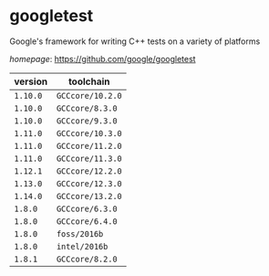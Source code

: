 # googletest

Google's framework for writing C++ tests on a variety of platforms

*homepage*: <https://github.com/google/googletest>

version | toolchain
--------|----------
``1.10.0`` | ``GCCcore/10.2.0``
``1.10.0`` | ``GCCcore/8.3.0``
``1.10.0`` | ``GCCcore/9.3.0``
``1.11.0`` | ``GCCcore/10.3.0``
``1.11.0`` | ``GCCcore/11.2.0``
``1.11.0`` | ``GCCcore/11.3.0``
``1.12.1`` | ``GCCcore/12.2.0``
``1.13.0`` | ``GCCcore/12.3.0``
``1.14.0`` | ``GCCcore/13.2.0``
``1.8.0`` | ``GCCcore/6.3.0``
``1.8.0`` | ``GCCcore/6.4.0``
``1.8.0`` | ``foss/2016b``
``1.8.0`` | ``intel/2016b``
``1.8.1`` | ``GCCcore/8.2.0``
